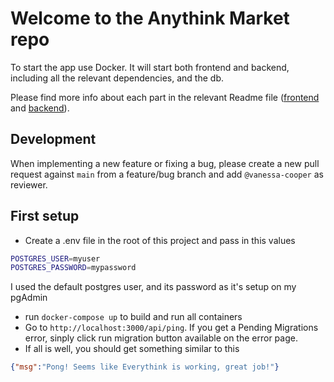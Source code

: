 # Welcome to the Anythink Market repo

To start the app use Docker. It will start both frontend and backend, including all the relevant dependencies, and the db.

Please find more info about each part in the relevant Readme file ([frontend](frontend/readme.md) and [backend](backend/README.md)).

## Development

When implementing a new feature or fixing a bug, please create a new pull request against `main` from a feature/bug branch and add `@vanessa-cooper` as reviewer.

## First setup

- Create a .env file in the root of this project and pass in this values
```sh
POSTGRES_USER=myuser
POSTGRES_PASSWORD=mypassword
```
I used the default postgres user, and its password as it's setup on my pgAdmin

- run `docker-compose up` to build and run all containers
- Go to `http://localhost:3000/api/ping`. If you get a Pending Migrations error, sinply click run migration button available on the error page.
- If all is well, you should get something similar to this

```json
{"msg":"Pong! Seems like Everythink is working, great job!"}
```

